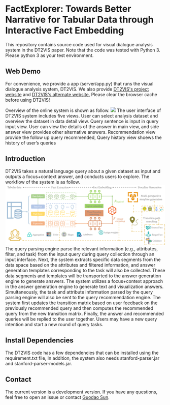 # FactExplorer: Towards Better Narrative for Tabular Data through Interactive Fact Embedding

This repository contains source code used for visual dialogue analysis system in the DT2VIS paper. Note that the code was tested with Python 3. Please python 3 as your test environment.

## Web Demo
For convenience, we provide a app (server/app.py) that runs the visual dialogue analysis system, DT2VIS. We also provide [DT2VIS's project website](http://dt2vis2.godoorsun.org:45186/) and [DT2VIS's alternate website.](http://dt2vis.godoorsun.org:45186/) Please clear the browser cache before using DT2VIS!

Overview of the online system is shown as follow.
![](https://github.com/jiangqicd/factspace/overview.png)
The user interface of DT2VIS system includes five views. User can select analysis dataset and overview the dataset in data detail view. Query sentence is input in query input view. User can view the details of the answer in main view, and side answer view provides other alternative answers. Recommendation view provide the follow up query recommended, Query history view shoews the history of user’s queries

## Introduction
DT2VIS takes a natural language query about a given dataset as input and outputs a focus+context answer, and conducts users to explore. The workflow of the system is as follow.
![](https://github.com/jiangqicd/factspace/blob/main/pipline.png)
The query parsing engine parse the relevant information (e.g., attributes, filter, and task) from the input query during query collection through an input interface. Next, the system extracts specific data segments from the data space based on the attributes and filtered information, and answer generation templates corresponding to the task will also be collected. These data segments and templates will be transported to the answer generation engine to generate answers. The system utilizes a focus+context approach in the answer generation engine to generate text and visualization answers. Simultaneously, the task and attribute information parsed by the query parsing engine will also be sent to the query recommendation engine. The system first updates the transition matrix based on user feedback on the previously recommended query and then computes the recommended query from the new transition matrix. Finally, the answer and recommended queries will be replied to the user together. Users may have a new query intention and start a new round of query tasks.

## **Install Dependencies**
The DT2VIS code has a few dependencies that can be installed using the requirement.txt file,
In addition, the system also needs stanford-parser.jar and stanford-parser-models.jar.

## Contact
The current version is a development version. If you have any questions, feel free to open an issue or contact [Guodao Sun](http://godoorsun.org).
